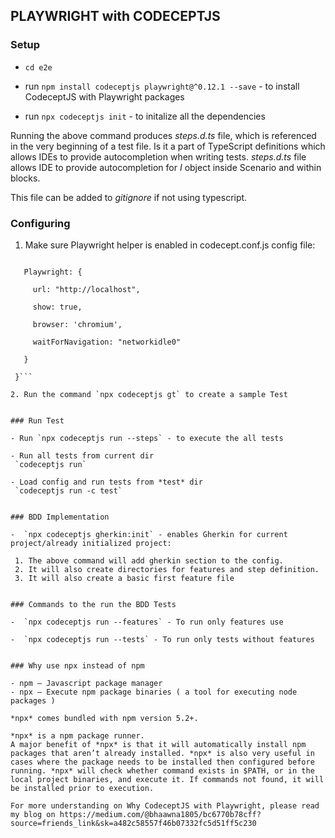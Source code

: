## PLAYWRIGHT with CODECEPTJS

### Setup

- `cd e2e`

- run `npm install codeceptjs playwright@^0.12.1 --save` - to install CodeceptJS with Playwright packages

- run `npx codeceptjs init` - to initalize all the dependencies

Running the above command produces *steps.d.ts* file, which is referenced in the very beginning of a test file. Is it a part of TypeScript definitions which allows IDEs to provide autocompletion when writing tests. *steps.d.ts* file allows IDE to provide autocompletion for *I* object inside Scenario and within blocks.

This file can be added to *gitignore* if not using typescript.

### Configuring

1. Make sure Playwright helper is enabled in codecept.conf.js config file:

 ```helpers: {
    
    Playwright: {
      
      url: "http://localhost",
      
      show: true,
      
      browser: 'chromium',
      
      waitForNavigation: "networkidle0"
    
    }
  
  }```

2. Run the command `npx codeceptjs gt` to create a sample Test 
  

### Run Test

- Run `npx codeceptjs run --steps` - to execute the all tests

- Run all tests from current dir
  `codeceptjs run`

- Load config and run tests from *test* dir
  `codeceptjs run -c test`
   

### BDD Implementation

-  `npx codeceptjs gherkin:init` - enables Gherkin for current project/already initialized project:
  
  1. The above command will add gherkin section to the config. 
  2. It will also create directories for features and step definition. 
  3. It will also create a basic first feature file 


### Commands to the run the BDD Tests 

-  `npx codeceptjs run --features` - To run only features use

-  `npx codeceptjs run --tests` - To run only tests without features


### Why use npx instead of npm

- npm – Javascript package manager
- npx – Execute npm package binaries ( a tool for executing node packages )

*npx* comes bundled with npm version 5.2+.

*npx* is a npm package runner.
A major benefit of *npx* is that it will automatically install npm packages that aren’t already installed. *npx* is also very useful in cases where the package needs to be installed then configured before running. *npx* will check whether command exists in $PATH, or in the local project binaries, and execute it. If commands not found, it will be installed prior to execution.

For more understanding on Why CodeceptJS with Playwright, please read my blog on https://medium.com/@bhaawna1805/bc6770b78cff?source=friends_link&sk=a482c58557f46b07332fc5d51ff5c230
